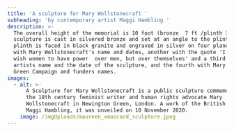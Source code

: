 ```yaml
---
title: 'A sculpture for Mary Wollstonecraft '
subheading: 'by contemporary artist Maggi Hambling '
description: >-
  The overall height of the memorial is 10 foot (bronze  7 ft /plinth 3 ft). The
  sculpture is cast in silvered bronze and set at an angle to the plinth. The
  plinth is faced in black granite and engraved in silver on four planes, one
  with Mary Wollstonecraft's name and dates, another with the quote 'I do not
  wish women to have power  over men, but over themselves' and a third with the
  artists name and the date of the sculpture, and the fourth with Mary on the
  Green Campaign and funders names.
images:
  - alt: >-
      A Sculpture for Mary Wollstonecraft is a public sculpture commemorating
      the 18th century feminist writer and human rights advocate Mary
      Wollstonecraft in Newington Green, London. A work of the British artist
      Maggi Hambling, it was unveiled on 10 November 2020.
    image: /imgUploads/maureen_xmascard_sculpture.jpeg
---
```


